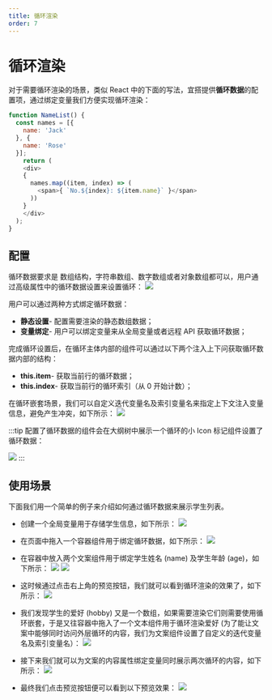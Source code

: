 ```yaml
---
title: 循环渲染
order: 7
---
```

# 循环渲染
对于需要循环渲染的场景，类似 React 中的下面的写法，宜搭提供**循环数据**的配置项，通过绑定变量我们方便实现循环渲染：
```js
function NameList() {
  const names = [{
    name: 'Jack'
  }, {
    name: 'Rose'
  }];
	return (
  	<div>
    {
      names.map((item, index) => (
        <span>{ `No.${index}: ${item.name}` }</span>
      ))
    }
    </div>
  );
}
```

## 配置
循环数据要求是 数组结构，字符串数组、数字数组或者对象数组都可以，用户通过高级属性中的循环数据设置来设置循环：
![](https://img.alicdn.com/imgextra/i2/O1CN01zZOVg61iim2fEeZq7_!!6000000004447-2-tps-3582-2016.png_.webp)

用户可以通过两种方式绑定循环数据：
* **静态设置**- 配置需要渲染的静态数组数据；
* **变量绑定**- 用户可以绑定变量来从全局变量或者远程 API 获取循环数据；

完成循环设置后，在循环主体内部的组件可以通过以下两个注入上下问获取循环数据内部的结构：
* **this.item**- 获取当前行的循环数据；
* **this.index**- 获取当前行的循环索引（从 0 开始计数）；

在循环嵌套场景，我们可以自定义迭代变量名及索引变量名来指定上下文注入变量信息，避免产生冲突，如下所示：
![](https://img.alicdn.com/imgextra/i2/O1CN018ydzZM25tytcc8Gu5_!!6000000007585-2-tps-3582-2022.png_.webp)

:::tip
配置了循环数据的组件会在大纲树中展示一个循环的小 Icon 标记组件设置了循环数据：

![](https://img.alicdn.com/imgextra/i4/O1CN01NCRDAo1RxZMhgrtlV_!!6000000002178-2-tps-734-844.png_.webp)
:::

## 使用场景
下面我们用一个简单的例子来介绍如何通过循环数据来展示学生列表。

* 创建一个全局变量用于存储学生信息，如下所示：
![](https://img.alicdn.com/imgextra/i1/O1CN01RdDGNN1n4XK7jR0dQ_!!6000000005036-2-tps-3582-2018.png_.webp)

* 在页面中拖入一个容器组件用于绑定循环数据，如下所示：
![](https://img.alicdn.com/imgextra/i2/O1CN0144N24G1qrwtuervo3_!!6000000005550-2-tps-3582-2014.png_.webp)

* 在容器中放入两个文案组件用于绑定学生姓名 (name) 及学生年龄 (age)，如下所示：
![](https://img.alicdn.com/imgextra/i3/O1CN019B277E1SP384IRrjn_!!6000000002238-2-tps-3582-2016.png_.webp)
![](https://img.alicdn.com/imgextra/i1/O1CN01qT43by1UEdMCpEkc6_!!6000000002486-2-tps-3582-2018.png_.webp)

* 这时候通过点击右上角的预览按钮，我们就可以看到循环渲染的效果了，如下所示：
![](https://img.alicdn.com/imgextra/i1/O1CN019HdqaJ1LrGDX1iZzV_!!6000000001352-2-tps-3582-590.png_.webp)

* 我们发现学生的爱好 (hobby) 又是一个数组，如果需要渲染它们则需要使用循环嵌套，于是又往容器中拖入了一个文本组件用于循环渲染爱好 (为了能让文案中能够同时访问外层循环的内容，我们为文案组件设置了自定义的迭代变量名及索引变量名）：
![](https://img.alicdn.com/imgextra/i2/O1CN01Voi5E91vw8bYmn266_!!6000000006236-2-tps-3582-2014.png_.webp)

* 接下来我们就可以为文案的内容属性绑定变量同时展示两次循环的内容，如下所示：
![](https://img.alicdn.com/imgextra/i3/O1CN01Y4o6Va1rzZ6XggGyr_!!6000000005702-2-tps-3582-2020.png_.webp)

* 最终我们点击预览按钮便可以看到以下预览效果：
![](https://img.alicdn.com/imgextra/i4/O1CN01BEyiaQ1kBSSq7bJmL_!!6000000004645-2-tps-3582-774.png_.webp)